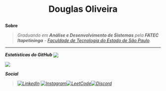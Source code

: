 <h1 align="center">
	<p>Douglas Oliveira</p>
</h1>

**Sobre**
> <i>Graduando em **Análise e Desenvolvimento de Sistemas** pela **FATEC Itapetininga** - [Faculdade de Tecnologia do Estado de São Paulo](https://fatecitapetininga.edu.br/).

<hr>

**Estatísticas do GitHub**
<img align="center" src="https://github-readme-stats.vercel.app/api?username=dgzincs&theme=shadow_red&bg_color=000&card_width=1024&&show_icons=false&&hide=prs&locale=pt-br&text_color=ffffff&icon_color=fff&border_radius=0&rank_icon=github&ring_color=005eff&title_color=005eff&custom_title=Douglas Oliveira"/>

<img align="center" src="https://github-readme-stats.vercel.app/api/top-langs?username=dgzincs&layout=pie&langs_count=8&card_width=1024&theme=shadow_red&bg_color=000&locale=pt-br&border_radius=0&text_color=ffffff&title_color=005eff" />

**Social**
> [![LinkedIn](https://img.shields.io/badge/LinkedIn-0077B5?style=for-the-badge&logo=linkedin&logoColor=white)](https://www.linkedin.com/in/dgzin/) [![Instagram](https://img.shields.io/badge/Instagram-%23E4405F.svg?style=for-the-badge&logo=Instagram&logoColor=white)](https://www.instagram.com/aka.dgzin/)[![LeetCode](https://img.shields.io/badge/LeetCode-000000?style=for-the-badge&logo=LeetCode&logoColor=#d16c06)](https://leetcode.com/Douglas_Oliveira/)[![Discord](https://img.shields.io/badge/Discord-%235865F2.svg?style=for-the-badge&logo=discord&logoColor=white)](dgzincs)

